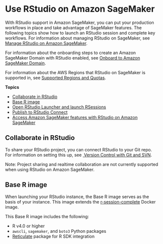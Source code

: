 # Use RStudio on Amazon SageMaker<a name="rstudio-use"></a>

With RStudio support in Amazon SageMaker, you can put your production workflows in place and take advantage of SageMaker features\. The following topics show how to launch an RStudio session and complete key workflows\. For information about managing RStudio on SageMaker, see [Manage RStudio on Amazon SageMaker](rstudio-manage.md)\. 

For information about the onboarding steps to create an Amazon SageMaker Domain with RStudio enabled, see [Onboard to Amazon SageMaker Domain](gs-studio-onboard.md)\.  

For information about the AWS Regions that RStudio on SageMaker is supported in, see [Supported Regions and Quotas](regions-quotas.md)\.  

**Topics**
+ [Collaborate in RStudio](#rstudio-collaborate)
+ [Base R image](#rstudio-base-image)
+ [Open RStudio Launcher and launch RSessions](rstudio-launcher.md)
+ [Publish to RStudio Connect](rstudio-connect.md)
+ [Access Amazon SageMaker features with RStudio on Amazon SageMaker](rstudio-sm-features.md)

## Collaborate in RStudio<a name="rstudio-collaborate"></a>

 To share your RStudio project, you can connect RStudio to your Git repo\. For information on setting this up, see [ Version Control with Git and SVN](https://support.rstudio.com/hc/en-us/articles/200532077-Version-Control-with-Git-and-SVN)\. 

 Note: Project sharing and realtime collaboration are not currently supported when using RStudio on Amazon SageMaker\.  

## Base R image<a name="rstudio-base-image"></a>

 When launching your RStudio instance, the Base R image serves as the basis of your instance\. This image extends the [r\-session\-complete](https://hub.docker.com/r/rstudio/r-session-complete) Docker image\.  

 This Base R image includes the following: 
+  R v4\.0 or higher
+  `awscli`, `sagemaker`, and `boto3` Python packages 
+  [Reticulate](https://rstudio.github.io/reticulate/) package for R SDK integration 